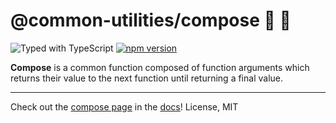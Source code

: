 # @common-utilities/compose 🧰 🚂

![Typed with TypeScript](https://flat.badgen.net/badge/icon/Typed?icon=typescript&label&labelColor=blue&color=555555)
[![npm version](https://badge.fury.io/js/%40common-utilities%2Fcompose.svg)](https://badge.fury.io/js/%40common-utilities%2Fcompose)

**Compose** is a common function composed of function arguments which returns their value to the next function until returning a final value.

---

Check out the [compose page](https://www.common-utilities.com/utilities/packages/compose) in the [docs](https://www.common-utilities.com)! License, MIT
